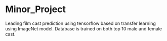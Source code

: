 # Minor_Project

Leading film cast prediction using tensorflow based on transfer learning using ImageNet model. 
Database is trained on both top 10 male and female cast.
